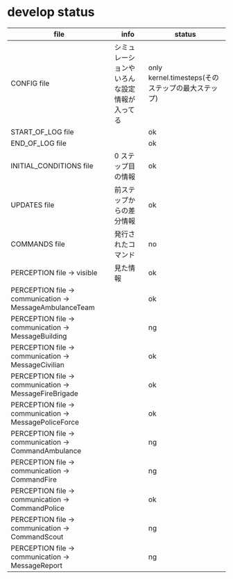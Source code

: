 # develop status

| file                                                     | info                                         | status                                            |
| -------------------------------------------------------- | -------------------------------------------- | ------------------------------------------------- |
| CONFIG file                                              | シミュレーションやいろんな設定情報が入ってる | only kernel.timesteps(そのステップの最大ステップ) |
| START_OF_LOG file                                        |                                              | ok                                                |
| END_OF_LOG file                                          |                                              | ok                                                |
| INITIAL_CONDITIONS file                                  | 0 ステップ目の情報                           | ok                                                |
| UPDATES file                                             | 前ステップからの差分情報                     | ok                                                |
| COMMANDS file                                            | 発行されたコマンド                           | no                                                |
| PERCEPTION file -> visible                               | 見た情報                                     | ok                                                |
| PERCEPTION file -> communication -> MessageAmbulanceTeam |                                              | ok                                                |
| PERCEPTION file -> communication -> MessageBuilding      |                                              | ng                                                |
| PERCEPTION file -> communication -> MessageCivilian      |                                              | ok                                                |
| PERCEPTION file -> communication -> MessageFireBrigade   |                                              | ok                                                |
| PERCEPTION file -> communication -> MessagePoliceForce   |                                              | ok                                                |
| PERCEPTION file -> communication -> CommandAmbulance     |                                              | ng                                                |
| PERCEPTION file -> communication -> CommandFire          |                                              | ng                                                |
| PERCEPTION file -> communication -> CommandPolice        |                                              | ok                                                |
| PERCEPTION file -> communication -> CommandScout         |                                              | ng                                                |
| PERCEPTION file -> communication -> MessageReport        |                                              | ng                                                |

